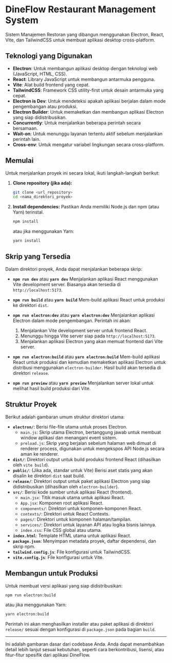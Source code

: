 # DineFlow Restaurant Management System

Sistem Manajemen Restoran yang dibangun menggunakan Electron, React, Vite, dan TailwindCSS untuk membuat aplikasi desktop cross-platform.

## Teknologi yang Digunakan

*   **Electron**: Untuk membangun aplikasi desktop dengan teknologi web (JavaScript, HTML, CSS).
*   **React**: Library JavaScript untuk membangun antarmuka pengguna.
*   **Vite**: Alat build frontend yang cepat.
*   **TailwindCSS**: Framework CSS utility-first untuk desain antarmuka yang cepat.
*   **Electron is Dev**: Untuk mendeteksi apakah aplikasi berjalan dalam mode pengembangan atau produksi.
*   **Electron Builder**: Untuk memaketkan dan membangun aplikasi Electron yang siap didistribusikan.
*   **Concurrently**: Untuk menjalankan beberapa perintah secara bersamaan.
*   **Wait-on**: Untuk menunggu layanan tertentu aktif sebelum menjalankan perintah lain.
*   **Cross-env**: Untuk mengatur variabel lingkungan secara cross-platform.

## Memulai

Untuk menjalankan proyek ini secara lokal, ikuti langkah-langkah berikut:

1.  **Clone repository (jika ada):**
    ```bash
    git clone <url_repository>
    cd <nama_direktori_proyek>
    ```

2.  **Install dependencies:**
    Pastikan Anda memiliki Node.js dan npm (atau Yarn) terinstal.
    ```bash
    npm install
    ```
    atau jika menggunakan Yarn:
    ```bash
    yarn install
    ```

## Skrip yang Tersedia

Dalam direktori proyek, Anda dapat menjalankan beberapa skrip:

*   **`npm run dev`** atau **`yarn dev`**
    Menjalankan aplikasi React menggunakan Vite development server. Biasanya akan tersedia di `http://localhost:5173`.

*   **`npm run build`** atau **`yarn build`**
    Mem-build aplikasi React untuk produksi ke direktori `dist`.

*   **`npm run electron:dev`** atau **`yarn electron:dev`**
    Menjalankan aplikasi Electron dalam mode pengembangan. Perintah ini akan:
    1.  Menjalankan Vite development server untuk frontend React.
    2.  Menunggu hingga Vite server siap pada `http://localhost:5173`.
    3.  Menjalankan aplikasi Electron yang akan memuat frontend dari Vite server.

*   **`npm run electron:build`** atau **`yarn electron:build`**
    Mem-build aplikasi React untuk produksi dan kemudian memaketkan aplikasi Electron untuk distribusi menggunakan `electron-builder`. Hasil build akan tersedia di direktori `release`.

*   **`npm run preview`** atau **`yarn preview`**
    Menjalankan server lokal untuk melihat hasil build produksi dari Vite.

## Struktur Proyek

Berikut adalah gambaran umum struktur direktori utama:

*   **`electron/`**: Berisi file-file utama untuk proses Electron.
    *   `main.js`: Skrip utama Electron, bertanggung jawab untuk membuat window aplikasi dan menangani event sistem.
    *   `preload.js`: Skrip yang berjalan sebelum halaman web dimuat di renderer process, digunakan untuk mengekspos API Node.js secara aman ke renderer.
*   **`dist/`**: Direktori output untuk build produksi frontend React (dihasilkan oleh `vite build`).
*   **`public/`**: (Jika ada, standar untuk Vite) Berisi aset statis yang akan disalin ke direktori `dist` saat build.
*   **`release/`**: Direktori output untuk paket aplikasi Electron yang siap didistribusikan (dihasilkan oleh `electron-builder`).
*   **`src/`**: Berisi kode sumber untuk aplikasi React (frontend).
    *   `main.jsx`: Titik masuk utama untuk aplikasi React.
    *   `App.jsx`: Komponen root aplikasi React.
    *   `components/`: Direktori untuk komponen-komponen React.
    *   `contexts/`: Direktori untuk React Contexts.
    *   `pages/`: Direktori untuk komponen halaman/tampilan.
    *   `services/`: Direktori untuk layanan API atau logika bisnis lainnya.
    *   `index.css`: File CSS global atau utama.
*   **`index.html`**: Template HTML utama untuk aplikasi React.
*   **`package.json`**: Menyimpan metadata proyek, daftar dependensi, dan skrip npm.
*   **`tailwind.config.js`**: File konfigurasi untuk TailwindCSS.
*   **`vite.config.js`**: File konfigurasi untuk Vite.

## Membangun untuk Produksi

Untuk membuat versi aplikasi yang siap didistribusikan:

```bash
npm run electron:build
```

atau jika menggunakan Yarn:

```bash
yarn electron:build
```

Perintah ini akan menghasilkan installer atau paket aplikasi di direktori `release/` sesuai dengan konfigurasi di `package.json` pada bagian `build`.

---

Ini adalah gambaran dasar dari codebase Anda. Anda dapat menambahkan detail lebih lanjut sesuai kebutuhan, seperti cara berkontribusi, lisensi, atau fitur-fitur spesifik dari aplikasi DineFlow.
